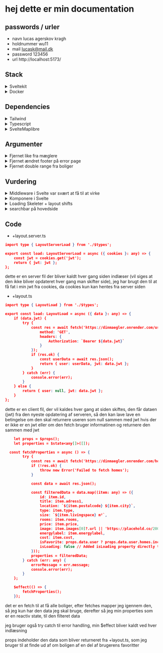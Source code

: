 # hej dette er min documentation

## passwords / urler

- navn
  lucas agerskov kragh
- holdnummer
  wu11
- mail
  lucask@mail.dk
- password
  123456
- url
  http://localhost:5173/

## Stack

<details>
<summary>Sveltekit</summary>
<p>SvelteKit er valgt som framework, da det er moderne, effektivt og understøtter server-side rendering (SSR). Dette gør det ideelt til at bygge hurtige og skalerbare webapplikationer.</p>
</details>

<details>
<summary>Docker</summary>
<p>Docker blev brugt til containerisering af applikationen, hvilket sikrer ensartede miljøer på tværs af udvikling, test og produktion. Det forenkler også deployment og gør det nemt at håndtere afhængigheder.</p>
</details>

## Dependencies

<details>
<summary>Tailwind</summary>
<p>Tailwind CSS blev valgt for at skabe et hurtigt og fleksibelt design uden at skulle skrive traditionelle CSS-filer. Selvom det har sine begrænsninger som at gøre html filerne kæmpe, giver det en effektiv og moderne tilgang til styling.</p>
</details>

<details>
<summary>Typescript</summary>
<p>TypeScript giver stærk typning og bedre udvikleroplevelse. Det hjælper med at undgå fejl og forbedrer kodekvaliteten ved at gøre det lettere at vedligeholde og udvide applikationen.</p>
</details>

<details>
<summary>SvelteMaplibre</summary>
<p>SvelteMaplibre blev valgt, da det er det bedste kortbibliotek, der er optimeret til Svelte. Det tilbyder god ydeevne og funktionalitet, som gør det nemt at integrere interaktive kort i applikationen.</p>
</details>

## Argumenter

<details>
<summary>Fjernet like fra mæglere</summary>
<p>Denne funktionalitet er ikke på APIen</p>
</details>

<details>
<summary>Fjernet ændret footer på error page</summary>
<p>Giver ikke nogen mening at footeren er ændret på error pagen</p>
</details>

<details>
<summary>Fjernet double range fra boliger</summary>
<p>Vurdered at det ville tage for lang tid ud fra belønningen</p>
</details>

## Vurdering

<details>
<summary>Middleware i Svelte var svært at få til at virke</summary>
<p>Fandt ud af at man skal bruge +layout.ts, +layout.server.ts, som er smart når det virker</p>
</details>

<details>
<summary>Komponere i Svelte</summary>
<p>Ville gerne have nået at dele mine komponter op i api og hookLike mapper, og bare normale filer for at gøre dem mere læselige</p>
</details>

<details>
<summary>Loading Skeleter + layout shifts</summary>
<p>Ville gerne havde nået at lave loading skeleter for mine sider, så der ikke var så mange layout shifts</p>
</details>

<details>
<summary>searchbar på hovedside</summary>
<p>Ville gerne havde nået at lave searchbaren færdig, med finpudsning af dropdownen og måske mere søgefunctionalitet</p>
</details>

## Code 

- +layout.server.ts

```json
import type { LayoutServerLoad } from './$types';

export const load: LayoutServerLoad = async ({ cookies }: any) => {
	const jwt = cookies.get('jwt');
	return { jwt: jwt };
};
```

dette er en server fil der bliver kaldt hver gang siden indlæser (vil siges at den ikke bliver opdateret hver gang man skifter side), jeg har brugt den til at få fat i min jwt fra cookies, da cookies kun kan hentes fra server siden

- +layout.ts

```json
import type { LayoutLoad } from './$types';

export const load: LayoutLoad = async ({ data }: any) => {
    if (data.jwt) {
        try {
            const res = await fetch('https://dinmaegler.onrender.com/users/me', {
                method: 'GET',
                headers: {
                    Authorization: `Bearer ${data.jwt}`
                }
            });
            if (res.ok) {
                const userData = await res.json();
                return { user: userData, jwt: data.jwt };
            }
        } catch (err) {
            console.error(err);
        }
    } else {
        return { user: null, jwt: data.jwt };
    }
};
```

dette er en client fil, der vil kaldes hver gang at siden skiftes, den får dataen (jwt) fra den nyeste opdatering af serveren, så den kan lave lave en betingelse om den skal returnere useren som null sammen med jwt hvis der er ikke er en jwt eller om den fetch bruger informatinen og returnere den sammen med jwt

```json
	let props = $props();
	let properties = $state<any[]>([]);

  const fetchProperties = async () => {
		try {
			const res = await fetch('https://dinmaegler.onrender.com/homes');
			if (!res.ok) {
				throw new Error('Failed to fetch homes');
			}

			const data = await res.json();

			const filteredData = data.map((item: any) => ({
				id: item.id,
				title: item.adress1,
				location: `${item.postalcode} ${item.city}`,
				type: item.type,
				size: `${item.livingspace} m²`,
				rooms: item.rooms,
				price: item.price,
				image: item.images[0]?.url || 'https://placehold.co/200x300',
				energylabel: item.energylabel,
				cost: item.cost,
				isFavorite: props.data.user ? props.data.user.homes.includes(item.id) : false,
				isLoading: false // Added isLoading property directly to the property object
			}));
			properties = filteredData;
		} catch (err: any) {
			errorMessage = err.message;
			console.error(err);
		}
	};

	$effect(() => {
		fetchProperties();
	});
```

det er en fetch til at få alle boliger, efter fetches mapper jeg igennem den, så jeg kun har den data jeg skal bruge, derefter så jeg min properties som er en reactiv state, til den filteret data

jeg bruger også try catch til error handling, min $effect bliver kaldt ved hver indlæsning

props indeholder den data som bliver returneret fra +layout.ts, som jeg bruger til at finde ud af om boligen af en del af brugerens favoritter